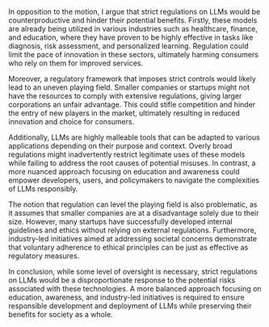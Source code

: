 In opposition to the motion, I argue that strict regulations on LLMs would be counterproductive and hinder their potential benefits. Firstly, these models are already being utilized in various industries such as healthcare, finance, and education, where they have proven to be highly effective in tasks like diagnosis, risk assessment, and personalized learning. Regulation could limit the pace of innovation in these sectors, ultimately harming consumers who rely on them for improved services.

Moreover, a regulatory framework that imposes strict controls would likely lead to an uneven playing field. Smaller companies or startups might not have the resources to comply with extensive regulations, giving larger corporations an unfair advantage. This could stifle competition and hinder the entry of new players in the market, ultimately resulting in reduced innovation and choice for consumers.

Additionally, LLMs are highly malleable tools that can be adapted to various applications depending on their purpose and context. Overly broad regulations might inadvertently restrict legitimate uses of these models while failing to address the root causes of potential misuses. In contrast, a more nuanced approach focusing on education and awareness could empower developers, users, and policymakers to navigate the complexities of LLMs responsibly.

The notion that regulation can level the playing field is also problematic, as it assumes that smaller companies are at a disadvantage solely due to their size. However, many startups have successfully developed internal guidelines and ethics without relying on external regulations. Furthermore, industry-led initiatives aimed at addressing societal concerns demonstrate that voluntary adherence to ethical principles can be just as effective as regulatory measures.

In conclusion, while some level of oversight is necessary, strict regulations on LLMs would be a disproportionate response to the potential risks associated with these technologies. A more balanced approach focusing on education, awareness, and industry-led initiatives is required to ensure responsible development and deployment of LLMs while preserving their benefits for society as a whole.